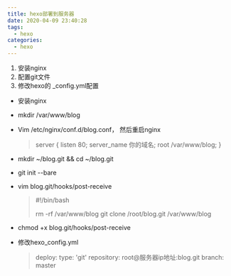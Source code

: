 ```yaml
---
title: hexo部署到服务器
date: 2020-04-09 23:40:28
tags:
  - hexo
categories:
  - hexo  
---
```


1. 安装nginx
2. 配置git文件
3. 修改hexo的 _config.yml配置

<!--more-->

- 安装nginx

- mkdir /var/www/blog

- Vim /etc/nginx/conf.d/blog.conf， 然后重启nginx

  > server {
  >     listen 80;
  >     server_name 你的域名;
  >     root /var/www/blog;
  > }

- mkdir ~/blog.git && cd ~/blog.git

- git init --bare

- vim blog.git/hooks/post-receive

  > #!/bin/bash
  >
  > rm -rf /var/www/blog
  > git clone /root/blog.git /var/www/blog

- chmod +x blog.git/hooks/post-receive

- 修改hexo_config.yml

  > deploy:
  >   type: 'git'
  >   repository: root@服务器ip地址:blog.git
  >   branch: master

